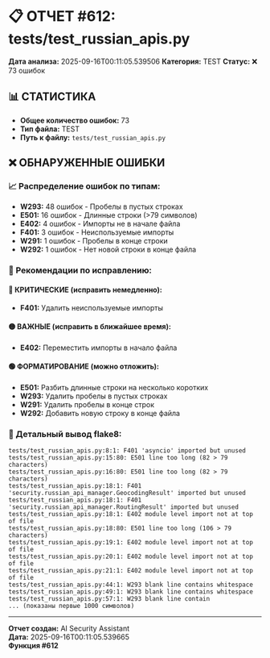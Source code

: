# 📋 ОТЧЕТ #612: tests/test_russian_apis.py

**Дата анализа:** 2025-09-16T00:11:05.539506
**Категория:** TEST
**Статус:** ❌ 73 ошибок

## 📊 СТАТИСТИКА

- **Общее количество ошибок:** 73
- **Тип файла:** TEST
- **Путь к файлу:** `tests/test_russian_apis.py`

## ❌ ОБНАРУЖЕННЫЕ ОШИБКИ

### 📈 Распределение ошибок по типам:

- **W293:** 48 ошибок - Пробелы в пустых строках
- **E501:** 16 ошибок - Длинные строки (>79 символов)
- **E402:** 4 ошибок - Импорты не в начале файла
- **F401:** 3 ошибок - Неиспользуемые импорты
- **W291:** 1 ошибок - Пробелы в конце строки
- **W292:** 1 ошибок - Нет новой строки в конце файла

### 🎯 Рекомендации по исправлению:

#### 🔴 КРИТИЧЕСКИЕ (исправить немедленно):
- **F401:** Удалить неиспользуемые импорты

#### 🟡 ВАЖНЫЕ (исправить в ближайшее время):
- **E402:** Переместить импорты в начало файла

#### 🟢 ФОРМАТИРОВАНИЕ (можно отложить):
- **E501:** Разбить длинные строки на несколько коротких
- **W293:** Удалить пробелы в пустых строках
- **W291:** Удалить пробелы в конце строк
- **W292:** Добавить новую строку в конце файла

### 📝 Детальный вывод flake8:

```
tests/test_russian_apis.py:8:1: F401 'asyncio' imported but unused
tests/test_russian_apis.py:15:80: E501 line too long (82 > 79 characters)
tests/test_russian_apis.py:16:80: E501 line too long (82 > 79 characters)
tests/test_russian_apis.py:18:1: F401 'security.russian_api_manager.GeocodingResult' imported but unused
tests/test_russian_apis.py:18:1: F401 'security.russian_api_manager.RoutingResult' imported but unused
tests/test_russian_apis.py:18:1: E402 module level import not at top of file
tests/test_russian_apis.py:18:80: E501 line too long (106 > 79 characters)
tests/test_russian_apis.py:19:1: E402 module level import not at top of file
tests/test_russian_apis.py:20:1: E402 module level import not at top of file
tests/test_russian_apis.py:21:1: E402 module level import not at top of file
tests/test_russian_apis.py:44:1: W293 blank line contains whitespace
tests/test_russian_apis.py:49:1: W293 blank line contains whitespace
tests/test_russian_apis.py:57:1: W293 blank line contain
... (показаны первые 1000 символов)
```

---
**Отчет создан:** AI Security Assistant  
**Дата:** 2025-09-16T00:11:05.539665  
**Функция #612**
